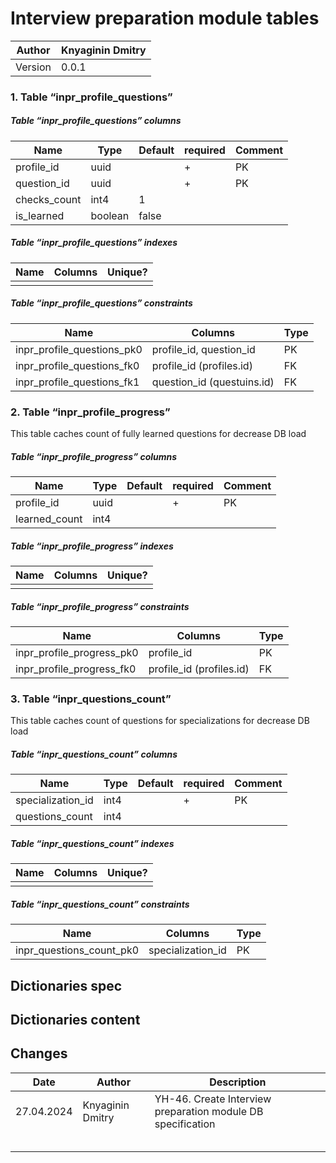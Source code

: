 # Interview preparation module tables

| Author  | Knyaginin Dmitry |
| ------- | ---------------- |
| Version | 0.0.1            |



### 1. Table “inpr_profile_questions”

##### Table “inpr_profile_questions” columns

| **Name**     | **Type**      | **Default**  | **required** | **Comment** |
| ------------ | ------------- | ------------ | ------------ | ----------- |
| profile_id   | uuid          |              | +            | PK          |
| question_id  | uuid          |              | +            | PK          |
| checks_count | int4          | 1            |              |             |
| is_learned   | boolean       | false        |              |             |


##### Table “inpr_profile_questions” indexes

| **Name**                    | **Columns**                 | **Unique?** |
| --------------------------- | --------------------------- | ----------- |
|                             |                             |             |

##### Table “inpr_profile_questions” constraints

| **Name**                   | **Columns**                  | **Type** |
| -------------------------- | ---------------------------- | -------- |
| inpr_profile_questions_pk0 | profile_id, question_id      | PK       |
| inpr_profile_questions_fk0 | profile_id (profiles.id)     | FK       |
| inpr_profile_questions_fk1 | question_id (questuins.id)   | FK       |


### 2. Table “inpr_profile_progress”

This table caches count of fully learned questions for decrease DB load

##### Table “inpr_profile_progress” columns

| **Name**           | **Type**      | **Default**  | **required** | **Comment** |
| ------------------ | ------------- | ------------ | ------------ | ----------- |
| profile_id         | uuid          |              | +            | PK          |
| learned_count      | int4          |              |              |             |


##### Table “inpr_profile_progress” indexes

| **Name**                    | **Columns**                 | **Unique?** |
| --------------------------- | --------------------------- | ----------- |
|                             |                             |             |

##### Table “inpr_profile_progress” constraints

| **Name**                   | **Columns**                  | **Type** |
| -------------------------- | ---------------------------- | -------- |
| inpr_profile_progress_pk0  | profile_id                   | PK       |
| inpr_profile_progress_fk0  | profile_id (profiles.id)     | FK       |



### 3. Table “inpr_questions_count” 

This table caches count of questions for specializations for decrease DB load

##### Table “inpr_questions_count”  columns

| **Name**           | **Type**      | **Default**  | **required** | **Comment** |
| ------------------ | ------------- | ------------ | ------------ | ----------- |
| specialization_id  | int4          |              | +            | PK          |
| questions_count    | int4          |              |              |             |


##### Table “inpr_questions_count”  indexes

| **Name**                    | **Columns**                 | **Unique?** |
| --------------------------- | --------------------------- | ----------- |
|                             |                             |             |

##### Table “inpr_questions_count”  constraints

| **Name**                   | **Columns**                  | **Type** |
| -------------------------- | ---------------------------- | -------- |
| inpr_questions_count_pk0   | specialization_id            | PK       |



## Dictionaries spec


## Dictionaries content


## Changes

| **Date**   | **Author**       | **Description**                                                      |
| ---------- | ---------------- | -------------------------------------------------------------------- |
| 27.04.2024 | Knyaginin Dmitry | YH-46. Create Interview preparation module DB specification          |
|            |                  |                                                                      |
|            |                  |                                                                      |
|            |                  |                                                                      |
|            |                  |                                                                      |
|            |                  |                                                                      |
